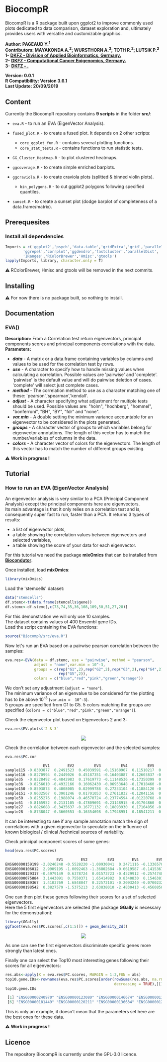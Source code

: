 # BiocompR
BiocompR is a R package built upon ggplot2 to improve commonly used plots dedicated to data comparison, dataset exploration and, ultimately provides users with versatile and customizable graphics.  

**Author: PAGEAUD Y.<sup>1</sup>**  
**Contributors: MAYAKONDA A.<sup>2</sup>; WURSTHORN A.<sup>3</sup>; TOTH R.<sup>2</sup>; LUTSIK P.<sup>2</sup>**   
**1-** [**DKFZ - Division of Applied Bioinformatics, Germany.**](https://www.dkfz.de/en/applied-bioinformatics/index.php)  
**2-** [**DKFZ - Computational Cancer Epigenomics, Germany.**](https://www.dkfz.de/en/CanEpi/CompEpigen/index.html)  
**3-** [**DKFZ - .**]()  

**Version: 0.0.1**  
**R Compatibility: Version 3.6.1**  
**Last Update: 20/09/2019**  

## Content
Currently the BiocompR repository contains **9 scripts** in the folder **src/**:
* `eva.R` - to run an EVA (EigenVector Analysis).  
* `fused_plot.R` - to create a fused plot. It depends on 2 other scripts:  

  - `core_ggplot_fun.R` - contains several plotting functions.  
  - `core_stat_tests.R` - contains functions to run statistic tests.  
* `GG_Cluster_Heatmap.R` - to plot clustered heatmaps.  
* `ggcoverage.R` - to create simple enriched barplots.  
* `ggcraviola.R` - to create craviola plots (splitted & binned violin plots).  

  - `bin_polygons.R` - to cut ggplot2 polygons following specified quantiles.  
* `sunset.R` - to create a sunset plot (dodge barplot of completeness of a data.frame/matrix).  

## Prerequesites
### Install all dependencies

```R
Imports = c('ggplot2','psych','data.table','gridExtra','grid','parallel',
	    'ggrepel','corrplot','ggdendro','fastcluster','parallelDist',
	    'IRanges','RColorBrewer','Hmisc','gtools')
lapply(Imports, library, character.only = T)
```

⚠️ RColorBrewer, Hmisc and gtools will be removed in the next commits.

## Installing
⚠️ For now there is no package built, so nothing to install.

## Documentation
### EVA()
**Description:** From a Correlation test return eigenvectors, principal components scores and principal components correlations with the data.  
**Parameters:**  
* **_data_** - A matrix or a data.frame containing variables by columns and values to be used for the correlation test by rows.  
* **_use_** -  A character to specify how to handle missing values when calculating a correlation. Possible values are 'pairwise' and 'complete'. 'pairwise' is the default value and will do pairwise deletion of cases. 'complete' will select just complete cases.  
* **_method_** - The correlation method to use as a character matching one of these: 'pearson','spearman','kendall'.  
* **_adjust_** - A character specifying what adjustment for multiple tests should be used. Possible values are: "holm", "hochberg", "hommel", "bonferroni", "BH", "BY", "fdr" and "none".  
* **_var.min_** - A double setting the minimum variance accountable for an eigenvector to be considered in the plots generated.  
* **_groups_** - A character vector of groups to which variables belong for eigenvector annotations. The length of this vector has to match the number/variables of columns in the data.  
* **_colors_** - A character vector of colors for the eigenvectors. The length of this vector has to match the number of different groups existing.  

⚠️ **Work in progress !**

## Tutorial
### How to run an EVA (EigenVector Analysis)

An eigenvector analysis is very similar to a PCA (Principal Component Analysis) except the principal components here are eigenvectors.  
Its main advantage is that it only relies on a correlation test and is, consequently super fast to run, faster than a PCA.
It returns 3 types of results:  
* a list of eigenvector plots,  
* a table showing the correlation values between eigenvectors and selected variables,  
* a table showing the score of your data for each eigenvector.  

For this tutorial we need the package **mixOmics** that can be installed from [**Biocondutor**](https://www.bioconductor.org/packages/release/bioc/html/mixOmics.html).

Once installed, load **mixOmics**:  

```R
library(mixOmics)
```

Load the 'stemcells' dataset:  

```R
data("stemcells")
df.stemc<-t(data.frame(stemcells$gene))
df.stemc<-df.stemc[,c(73,74,35,36,108,109,50,51,27,28)]
```

For this demonstration we will only use 10 samples.  
The dataset contains values of 400 Ensembl gene IDs.  
Load the script containing the EVA functions:
```R
source("BiocompR/src/eva.R")
```
Now let's run an EVA based on a pairwise pearson correlation between the samples:  
```R
eva.res<-EVA(data = df.stemc, use = "pairwise", method = "pearson",
             adjust = "none",var.min = 10^-3,
             groups = c(rep("G1",2),rep("G2",2),rep("G3",2),rep("G4",2),
                        rep("G5",2)),
             colors = c("blue","red","pink","green","orange"))
```
We don't set any adjustment (`adjust = "none"`).  
The minimum variance of an eigenvalue to be considered for the plotting has to be above 10<sup>-3</sup> (`var.min =  10^-3`).  
5 groups are specified from G1 to G5.
5 colors matching the groups are specified (`colors = c("blue","red","pink","green","orange")`).  

Check the eigenvector plot based on Eigenvectors 2 and 3:  
```R
eva.res$EV.plots$`2 & 3`
```

<p align="center">
<img src="img/EVA_plot1.png">
</p>

Check the correlation between each eigenvector and the selected samples:
```R
eva.res$PC.cor

                 EV1        EV2         EV3         EV4         EV5          EV6          EV7          EV8          EV9         EV10
sample115 -0.8303877  0.2491523  0.45039591 -0.15160967  0.11510217  0.020542017 -0.008006845  0.002219612 -0.093755029  0.002816303
sample116 -0.8270994  0.2449026  0.45187351 -0.16403087  0.12603837 -0.025274282  0.004504351 -0.002762346  0.090898250 -0.004324801
sample35  -0.8228492 -0.4842983  0.17619773 -0.11148536 -0.17350399  0.119256559  0.014262570 -0.009394247  0.016626372  0.002438156
sample36  -0.8256010 -0.4932166  0.16062430 -0.06953648 -0.17018460 -0.122330139 -0.013803324  0.010029179 -0.015974597 -0.003344473
sample150 -0.8593873  0.4008005  0.02999788  0.27233104 -0.11884120 -0.014124179  0.104639519 -0.020549451 -0.006475418 -0.003454545
sample151 -0.8632567  0.3901246  0.01701053  0.27611832 -0.12041156  0.019294957 -0.102296139  0.024108381  0.010683778  0.005380210
sample50  -0.8255276  0.1988074 -0.46570724 -0.23774594 -0.01220768 -0.010092492  0.003149189 -0.011115658  0.002349743  0.071996669
sample51  -0.8165952  0.2131105 -0.47809691 -0.23148915 -0.01704860  0.005653178 -0.002983466  0.011698087 -0.003840261 -0.071478929
sample27  -0.8826688 -0.3435637 -0.16771132  0.18893930  0.17164856 -0.003707339 -0.026506293 -0.093690731 -0.002622042 -0.008382416
sample28  -0.8738047 -0.3660553 -0.16354698  0.17948951  0.18541211  0.010507487  0.027692799  0.090479404  0.002324763  0.007611173
```
It can be interesting to see if any sample annotation match the sign of correlations with a given eigenvector to speculate on the influence of known biological / clinical /technical sources of variability.

Check principal component scores of some genes:
```R
head(eva.res$PC.scores)

                       EV1        EV2         EV3        EV4        EV5         EV6          EV7         EV8         EV9        EV10
ENSG00000159199 -2.0246248 -0.5528220 -1.00930041  0.2471116 -0.1336578  0.04290066  0.001005254  0.01905857  0.04044745  0.04081912
ENSG00000106012  2.9909195 -1.0092463 -1.36802684 -0.6619587 -0.1415367  0.05128401 -0.122519295 -0.07243510 -0.10463717 -0.12469102
ENSG00000129317 -0.4979149  0.6378724  0.01573723 -0.4529912 -0.2574748 -0.06799586 -0.090245910 -0.04900360 -0.05098465 -0.17514404
ENSG00000075884  3.1443091  0.7550371  1.65414982  0.8340830  0.1546381  0.05009212  0.035017256  0.04395436 -0.16225866 -0.08159222
ENSG00000189367  1.4103769  1.6848047  0.22572101 -0.2093240 -0.0700232  0.14676420 -0.164126624 -0.11752260 -0.07926383  0.17872138
ENSG00000198542  0.3827579 -1.5375213  2.63838010 -2.4830413 -0.4560858 -0.31945756 -0.104490615  0.17904389 -0.08853756  0.05352093
```
One can then plot these genes following their scores for a set of selected eigenvectors.  
Here the 5 first eigenvectors are selected (the package **GGally** is necessary for the demonstration):  
```R
library(GGally)
ggfacet(eva.res$PC.scores[,c(1:5)]) + geom_density_2d()
```

<p align="center">
<img src="img/EVA_plot2.png">
</p>


As one can see the first eigenvectors discriminate specific genes more strongly than latest ones.  

Finally one can select the Top10 most interesting genes following their scores for all eigenvectors:
```R
res.abs<-apply(X = eva.res$PC.scores, MARGIN = 1:2,FUN = abs)
top10.gene.IDs<-rownames(eva.res$PC.scores[order(rowSums(res.abs, na.rm = TRUE),
                                                 decreasing = TRUE),][1:10,])
top10.gene.IDs

 [1] "ENSG00000240970" "ENSG00000123080" "ENSG00000146674" "ENSG00000110696" "ENSG00000168542"
 [6] "ENSG00000181449" "ENSG00000120211" "ENSG00000136634" "ENSG00000125743" "ENSG00000148297"

```
This is only an example, it doesn't mean that the parameters set here are the best ones for these data.  

⚠️ **Work in progress !**  

## Licence

The repository BiocompR is currently under the GPL-3.0 licence.  

